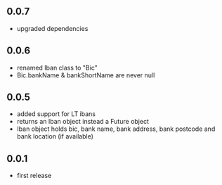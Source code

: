 ## 0.0.7

* upgraded dependencies

## 0.0.6

* renamed Iban class to "Bic"
* Bic.bankName & bankShortName are never null

## 0.0.5

* added support for LT ibans
* returns an Iban object instead a Future<String> object
* Iban object holds bic, bank name, bank address, bank postcode and bank location (if available)

## 0.0.1

* first release
